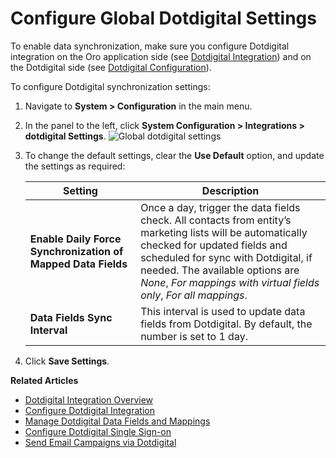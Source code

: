 <a id="admin-configuration-dotmailer-integration-settings"></a>

# Configure Global Dotdigital Settings

To enable data synchronization, make sure you configure Dotdigital integration on the Oro application side (see [Dotdigital Integration](../../../integrations/dotdigital/dotdigital-configuration.md#user-guide-dotmailer-configuration-dotmailer-side)) and on the Dotdigital side (see [Dotdigital Configuration](../../../integrations/dotdigital/dotdigital-configuration.md#user-guide-dotmailer-configuration-oro-side)).

To configure Dotdigital synchronization settings:

1. Navigate to **System > Configuration** in the main menu.
2. In the panel to the left, click **System Configuration > Integrations > dotdigital Settings**.
   ![Global dotdigital settings](user/img/marketing/marketing/dotdigital/global_dotdigital_settings.png)
3. To change the default settings, clear the **Use Default** option, and update the settings as required:

   | **Setting**                                                  | **Description**                                                                                                                                                                                                                                                                          |
   |--------------------------------------------------------------|------------------------------------------------------------------------------------------------------------------------------------------------------------------------------------------------------------------------------------------------------------------------------------------|
   | **Enable Daily Force Synchronization of Mapped Data Fields** | Once a day, trigger the data fields check. All contacts from entity’s marketing lists will be automatically checked for updated fields and scheduled for sync with Dotdigital, if needed. The available options are *None*, *For mappings with virtual fields only*, *For all mappings*. |
   | **Data Fields Sync Interval**                                | This interval is used to update data fields from Dotdigital. By default, the number is set to 1 day.                                                                                                                                                                                     |

1. Click **Save Settings**.

**Related Articles**

- [Dotdigital Integration Overview](../../../integrations/dotdigital/index.md#user-guide-dotmailer-overview)
- [Configure Dotdigital Integration](../../../integrations/dotdigital/dotdigital-configuration.md#user-guide-dotmailer-configuration)
- [Manage Dotdigital Data Fields and Mappings](../../../../marketing/email-campaigns/dotdigital-data-fields-mappings.md#user-guide-dotmailer-data-fields)
- [Configure Dotdigital Single Sign-on](../../../integrations/dotdigital/dotdigital-single-sign-on.md#user-guide-dotmailer-single-sign-on)
- [Send Email Campaigns via Dotdigital](../../../../marketing/email-campaigns/sending-email-campaign-via-dotdigital.md#user-guide-dotmailer-campaign)
